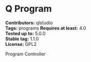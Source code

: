 # Q Program #
**Contributors:** qlstudio  
**Tags:** programs
**Requires at least:** 4.0  
**Tested up to:** 5.0.0  
**Stable tag:** 1.1.0  
**License:** GPL2  

Program Controller